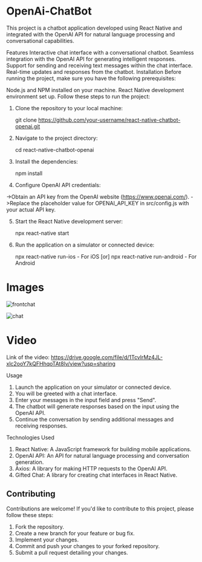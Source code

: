 # OpenAi-ChatBot
This project is a chatbot application developed using React Native and integrated with the OpenAI API for natural language processing and conversational capabilities.

Features
Interactive chat interface with a conversational chatbot.
Seamless integration with the OpenAI API for generating intelligent responses.
Support for sending and receiving text messages within the chat interface.
Real-time updates and responses from the chatbot.
Installation
Before running the project, make sure you have the following prerequisites:

Node.js and NPM installed on your machine.
React Native development environment set up.
Follow these steps to run the project:

1. Clone the repository to your local machine:

    git clone https://github.com/your-username/react-native-chatbot-openai.git
    
2. Navigate to the project directory:
    
    cd react-native-chatbot-openai
    
3. Install the dependencies:

    npm install
    
4. Configure OpenAI API credentials:

  ->Obtain an API key from the OpenAI website (https://www.openai.com/).
  ->Replace the placeholder value for OPENAI_API_KEY in src/config.js with your actual API key.
  
5. Start the React Native development server:

    npx react-native start

6. Run the application on a simulator or connected device:

    npx react-native run-ios  - For iOS
    [or]
    npx react-native run-android  - For Android
    
# Images
    
 ![frontchat](https://github.com/Jayakanth100/OpenAi-ChatBot/assets/77496451/44883f83-2585-4d1e-8047-df6df810b5d6)

 ![chat](https://github.com/Jayakanth100/OpenAi-ChatBot/assets/77496451/229ea89f-adff-4418-88ee-13856ba9cc55)
 
 # Video
 Link of the video: https://drive.google.com/file/d/1TcvlrMz4JL-xlc2ooY7kQFHhqoTAt8lv/view?usp=sharing
 
    
Usage

1. Launch the application on your simulator or connected device.
2. You will be greeted with a chat interface.
3. Enter your messages in the input field and press "Send".
4. The chatbot will generate responses based on the input using the OpenAI API.
5. Continue the conversation by sending additional messages and receiving responses.

Technologies Used
1. React Native: A JavaScript framework for building mobile applications.
2. OpenAI API: An API for natural language processing and conversation generation.
3. Axios: A library for making HTTP requests to the OpenAI API.
4. Gifted Chat: A library for creating chat interfaces in React Native.

## Contributing

Contributions are welcome! If you'd like to contribute to this project, please follow these steps:

1. Fork the repository.
2. Create a new branch for your feature or bug fix.
3. Implement your changes.
4. Commit and push your changes to your forked repository.
5. Submit a pull request detailing your changes.





